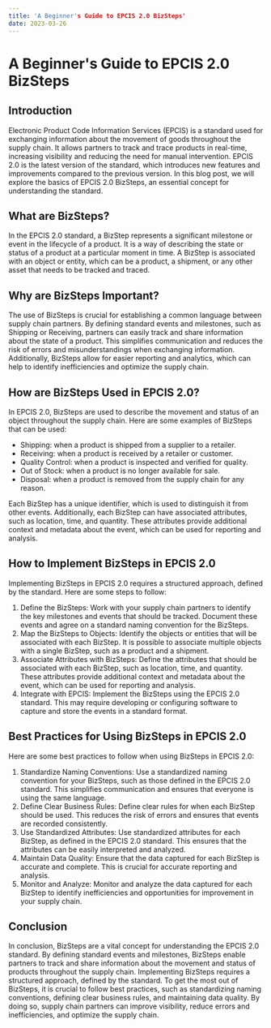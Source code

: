 ```yaml
---
title: 'A Beginner's Guide to EPCIS 2.0 BizSteps'
date: 2023-03-26
---
```


# A Beginner's Guide to EPCIS 2.0 BizSteps

## Introduction

Electronic Product Code Information Services (EPCIS) is a standard used for exchanging information about the movement of goods throughout the supply chain. It allows partners to track and trace products in real-time, increasing visibility and reducing the need for manual intervention. EPCIS 2.0 is the latest version of the standard, which introduces new features and improvements compared to the previous version. In this blog post, we will explore the basics of EPCIS 2.0 BizSteps, an essential concept for understanding the standard.

## What are BizSteps?

In the EPCIS 2.0 standard, a BizStep represents a significant milestone or event in the lifecycle of a product. It is a way of describing the state or status of a product at a particular moment in time. A BizStep is associated with an object or entity, which can be a product, a shipment, or any other asset that needs to be tracked and traced.

## Why are BizSteps Important?

The use of BizSteps is crucial for establishing a common language between supply chain partners. By defining standard events and milestones, such as Shipping or Receiving, partners can easily track and share information about the state of a product. This simplifies communication and reduces the risk of errors and misunderstandings when exchanging information. Additionally, BizSteps allow for easier reporting and analytics, which can help to identify inefficiencies and optimize the supply chain.

## How are BizSteps Used in EPCIS 2.0?

In EPCIS 2.0, BizSteps are used to describe the movement and status of an object throughout the supply chain. Here are some examples of BizSteps that can be used:

- Shipping: when a product is shipped from a supplier to a retailer.
- Receiving: when a product is received by a retailer or customer.
- Quality Control: when a product is inspected and verified for quality.
- Out of Stock: when a product is no longer available for sale.
- Disposal: when a product is removed from the supply chain for any reason.

Each BizStep has a unique identifier, which is used to distinguish it from other events. Additionally, each BizStep can have associated attributes, such as location, time, and quantity. These attributes provide additional context and metadata about the event, which can be used for reporting and analysis.

## How to Implement BizSteps in EPCIS 2.0

Implementing BizSteps in EPCIS 2.0 requires a structured approach, defined by the standard. Here are some steps to follow:

1. Define the BizSteps: Work with your supply chain partners to identify the key milestones and events that should be tracked. Document these events and agree on a standard naming convention for the BizSteps.
2. Map the BizSteps to Objects: Identify the objects or entities that will be associated with each BizStep. It is possible to associate multiple objects with a single BizStep, such as a product and a shipment.
3. Associate Attributes with BizSteps: Define the attributes that should be associated with each BizStep, such as location, time, and quantity. These attributes provide additional context and metadata about the event, which can be used for reporting and analysis.
4. Integrate with EPCIS: Implement the BizSteps using the EPCIS 2.0 standard. This may require developing or configuring software to capture and store the events in a standard format.

## Best Practices for Using BizSteps in EPCIS 2.0

Here are some best practices to follow when using BizSteps in EPCIS 2.0:

1. Standardize Naming Conventions: Use a standardized naming convention for your BizSteps, such as those defined in the EPCIS 2.0 standard. This simplifies communication and ensures that everyone is using the same language.
2. Define Clear Business Rules: Define clear rules for when each BizStep should be used. This reduces the risk of errors and ensures that events are recorded consistently.
3. Use Standardized Attributes: Use standardized attributes for each BizStep, as defined in the EPCIS 2.0 standard. This ensures that the attributes can be easily interpreted and analyzed.
4. Maintain Data Quality: Ensure that the data captured for each BizStep is accurate and complete. This is crucial for accurate reporting and analysis.
5. Monitor and Analyze: Monitor and analyze the data captured for each BizStep to identify inefficiencies and opportunities for improvement in your supply chain.

## Conclusion

In conclusion, BizSteps are a vital concept for understanding the EPCIS 2.0 standard. By defining standard events and milestones, BizSteps enable partners to track and share information about the movement and status of products throughout the supply chain. Implementing BizSteps requires a structured approach, defined by the standard. To get the most out of BizSteps, it is crucial to follow best practices, such as standardizing naming conventions, defining clear business rules, and maintaining data quality. By doing so, supply chain partners can improve visibility, reduce errors and inefficiencies, and optimize the supply chain.
